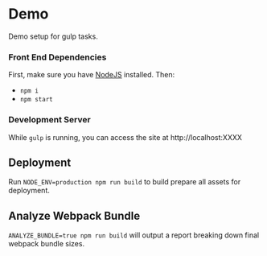 # Demo

Demo setup for gulp tasks.

### Front End Dependencies

First, make sure you have [NodeJS](http://nodejs.org) installed. Then:

* `npm i`
* `npm start`

### Development Server

While `gulp` is running, you can access the site at http://localhost:XXXX

## Deployment

Run `NODE_ENV=production npm run build` to build prepare all assets for deployment.

## Analyze Webpack Bundle

`ANALYZE_BUNDLE=true npm run build` will output a report breaking down final webpack bundle sizes.
